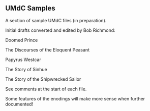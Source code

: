 ## UMdC Samples

A section of sample UMdC files (in preparation).

Initial drafts converted and edited by Bob Richmond:

Doomed Prince

The Discourses of the Eloquent Peasant

Papyrus Westcar

The Story of Sinhue

The Story of the Shipwrecked Sailor

See comments at the start of each file.

Some features of the enodings will make more sense when further documented!



